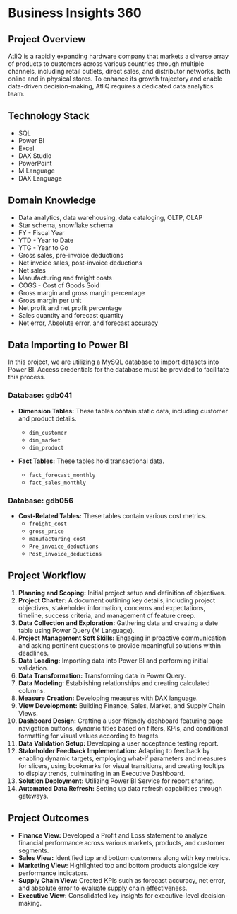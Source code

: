 # Business Insights 360

## Project Overview

AtliQ is a rapidly expanding hardware company that markets a diverse array of products to customers across various countries through multiple channels, including retail outlets, direct sales, and distributor networks, both online and in physical stores. To enhance its growth trajectory and enable data-driven decision-making, AtliQ requires a dedicated data analytics team.

## Technology Stack

- SQL
- Power BI
- Excel
- DAX Studio
- PowerPoint
- M Language
- DAX Language 

## Domain Knowledge

- Data analytics, data warehousing, data cataloging, OLTP, OLAP
- Star schema, snowflake schema
- FY - Fiscal Year
- YTD - Year to Date
- YTG - Year to Go
- Gross sales, pre-invoice deductions
- Net invoice sales, post-invoice deductions
- Net sales
- Manufacturing and freight costs
- COGS - Cost of Goods Sold
- Gross margin and gross margin percentage
- Gross margin per unit
- Net profit and net profit percentage
- Sales quantity and forecast quantity
- Net error, Absolute error, and forecast accuracy

## Data Importing to Power BI

In this project, we are utilizing a MySQL database to import datasets into Power BI. Access credentials for the database must be provided to facilitate this process.

### Database: gdb041
- **Dimension Tables:** These tables contain static data, including customer and product details.
  - `dim_customer`
  - `dim_market`
  - `dim_product`
  
- **Fact Tables:** These tables hold transactional data.
  - `fact_forecast_monthly`
  - `fact_sales_monthly`

### Database: gdb056
- **Cost-Related Tables:** These tables contain various cost metrics.
  - `freight_cost`
  - `gross_price`
  - `manufacturing_cost`
  - `Pre_invoice_deductions`
  - `Post_invoice_deductions`

## Project Workflow

1. **Planning and Scoping:** Initial project setup and definition of objectives.
2. **Project Charter:** A document outlining key details, including project objectives, stakeholder information, concerns and expectations, timeline, success criteria, and management of feature creep.
3. **Data Collection and Exploration:** Gathering data and creating a date table using Power Query (M Language).
4. **Project Management Soft Skills:** Engaging in proactive communication and asking pertinent questions to provide meaningful solutions within deadlines.
5. **Data Loading:** Importing data into Power BI and performing initial validation.
6. **Data Transformation:** Transforming data in Power Query.
7. **Data Modeling:** Establishing relationships and creating calculated columns.
8. **Measure Creation:** Developing measures with DAX language.
9. **View Development:** Building Finance, Sales, Market, and Supply Chain Views.
10. **Dashboard Design:** Crafting a user-friendly dashboard featuring page navigation buttons, dynamic titles based on filters, KPIs, and conditional formatting for visual values according to targets.
11. **Data Validation Setup:** Developing a user acceptance testing report.
12. **Stakeholder Feedback Implementation:** Adapting to feedback by enabling dynamic targets, employing what-if parameters and measures for slicers, using bookmarks for visual transitions, and creating tooltips to display trends, culminating in an Executive Dashboard.
13. **Solution Deployment:** Utilizing Power BI Service for report sharing.
14. **Automated Data Refresh:** Setting up data refresh capabilities through gateways.

## Project Outcomes

- **Finance View:** Developed a Profit and Loss statement to analyze financial performance across various markets, products, and customer segments.
- **Sales View:** Identified top and bottom customers along with key metrics.
- **Marketing View:** Highlighted top and bottom products alongside key performance indicators.
- **Supply Chain View:** Created KPIs such as forecast accuracy, net error, and absolute error to evaluate supply chain effectiveness.
- **Executive View:** Consolidated key insights for executive-level decision-making.
